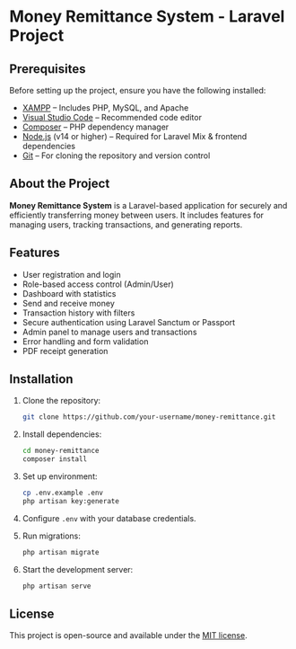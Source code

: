 # Money Remittance System - Laravel Project

## Prerequisites

Before setting up the project, ensure you have the following installed:

- [XAMPP](https://www.apachefriends.org/download.html) – Includes PHP, MySQL, and Apache
- [Visual Studio Code](https://code.visualstudio.com/download) – Recommended code editor
- [Composer](https://getcomposer.org/download/) – PHP dependency manager
- [Node.js](https://nodejs.org/en/download/) (v14 or higher) – Required for Laravel Mix & frontend dependencies
- [Git](https://git-scm.com/downloads) – For cloning the repository and version control

## About the Project

**Money Remittance System** is a Laravel-based application for securely and efficiently transferring money between users. It includes features for managing users, tracking transactions, and generating reports.

## Features

- User registration and login
- Role-based access control (Admin/User)
- Dashboard with statistics
- Send and receive money
- Transaction history with filters
- Secure authentication using Laravel Sanctum or Passport
- Admin panel to manage users and transactions
- Error handling and form validation
- PDF receipt generation

## Installation

1. Clone the repository:

    ```bash
    git clone https://github.com/your-username/money-remittance.git
    ```

2. Install dependencies:

    ```bash
    cd money-remittance
    composer install
    ```

3. Set up environment:

    ```bash
    cp .env.example .env
    php artisan key:generate
    ```

4. Configure `.env` with your database credentials.

5. Run migrations:

    ```bash
    php artisan migrate
    ```

6. Start the development server:

    ```bash
    php artisan serve
    ```

## License

This project is open-source and available under the [MIT license](https://opensource.org/licenses/MIT).
